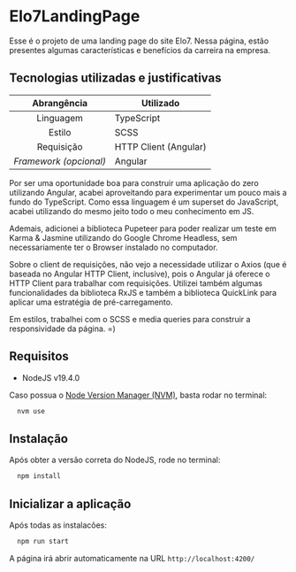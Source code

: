 # Elo7LandingPage

Esse é o projeto de uma landing page do site Elo7. Nessa página, estão presentes algumas características e benefícios da carreira na empresa. 

## Tecnologias utilizadas e justificativas
| Abrangência                | Utilizado              
| :------------------------: | ---------------------         
| Linguagem                  | TypeScript        
| Estilo                     | SCSS                     
| Requisição                 | HTTP Client (Angular)
| *Framework (opcional)*      | Angular

Por ser uma oportunidade boa para construir uma aplicação do zero utilizando Angular, acabei aproveitando para experimentar um pouco mais a fundo do TypeScript. Como essa linguagem é um superset do JavaScript, acabei utilizando do mesmo jeito todo o meu conhecimento em JS. 

Ademais, adicionei a biblioteca Pupeteer para poder realizar um teste em Karma & Jasmine utilizando do Google Chrome Headless, sem necessariamente ter o Browser instalado no computador.

Sobre o client de requisições, não vejo a necessidade utilizar o Axios (que é baseada no Angular HTTP Client, inclusive), pois o Angular já oferece o HTTP Client para trabalhar com requisições. Utilizei também algumas funcionalidades da biblioteca RxJS e também a biblioteca QuickLink para aplicar uma estratégia de pré-carregamento.

Em estilos, trabalhei com o SCSS e media queries para construir a responsividade da página. =)

## Requisitos

- NodeJS v19.4.0

Caso possua o [Node Version Manager (NVM)](https://github.com/nvm-sh/nvm), basta rodar no terminal:
```sh
  nvm use
```

## Instalação

Após obter a versão correta do NodeJS, rode no terminal:
```sh
  npm install
```

## Inicializar a aplicação

Após todas as instalacões:
```sh
  npm run start
```

A página irá abrir automaticamente na URL ``http://localhost:4200/``


